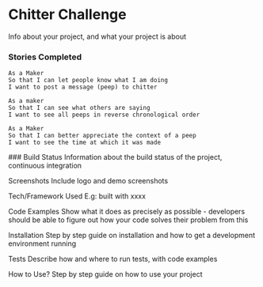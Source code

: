 # Chitter Challenge
Info about your project, and what your project is about

### Stories Completed
```
As a Maker
So that I can let people know what I am doing  
I want to post a message (peep) to chitter

As a maker
So that I can see what others are saying  
I want to see all peeps in reverse chronological order

As a Maker
So that I can better appreciate the context of a peep
I want to see the time at which it was made
```

### Build Status
Information about the build status of the project, continuous integration

Screenshots
Include logo and demo screenshots

Tech/Framework Used
E.g: built with xxxx

Code Examples
Show what it does as precisely as possible - developers should be able to figure out how your code solves their problem from this

Installation
Step by step guide on installation and how to get a development environment running

Tests
Describe how and where to run tests, with code examples

How to Use?
Step by step guide on how to use your project
